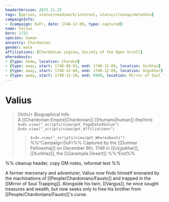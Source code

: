 ```yaml
---
headerVersion: 2023.11.25
tags: [person, status/needswork/internal, status/cleanup/metadata]
campaignInfo:
- {campaign: DuFr, date: 1748-12-09, type: captured}
name: Valius
born: 1722
species: human
ancestry: Chardonian
gender: male
affiliations: [Chardonian Legion, Society of the Open Scroll]
whereabouts:
- {type: home, location: Chardon}
- {type: away, start: 1748-08-01, end: 1748-12-09, location: Xurkhaz}
- {type: away, start: 1748-12-08, end: 1748-12-09, location: Uzgukhar}
- {type: away, start: 1748-12-10, end: 9999, location: Mirror of Soul Trapping}
---
```

# Valius
>[!info]+ Biographical Info  
> A [[Chardonian Empire|Chardonian]] [[Humans|human]] (he/him)  
> `$=dv.view("_scripts/view/get_PageDatedValue")`  
> `$=dv.view("_scripts/view/get_Affiliations")`  
>> `$=dv.view("_scripts/view/get_Whereabouts")`  
>> %%^Campaign:DuFr%% Captured by the [[Dunmar Fellowship]] on December 9th, 1748 in [[Uzgukhar]], [[Xurkhaz]], the [[Garamjala Desert]] %%^End%%

%% cleanup header, copy DM notes, reformat text %%

A former mercenary and adventurer, Valius now finds himself ensnared by the machinations of [[People/Chardonians/Fausto]] and trapped in the [[Mirror of Soul Trapping]]. Alongside his twin, [[Vargus]], he once sought treasures and wealth, but now seeks only to free his brother from [[People/Chardonians/Fausto]]'s curse.
